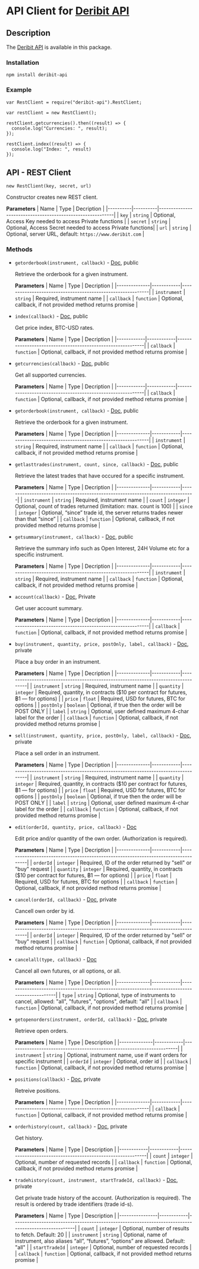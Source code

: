 # API Client for [Deribit API](https://www.deribit.com/docs/api/)

## Description

The [Deribit API](https://www.deribit.com) is available in this package.

### Installation

```
npm install deribit-api
```

### Example

```
var RestClient = require("deribit-api").RestClient;

var restClient = new RestClient();

restClient.getcurrencies().then((result) => {
  console.log("Currencies: ", result);
});

restClient.index((result) => {
  console.log("Index: ", result)
});
```

## API - REST Client

`new RestClient(key, secret, url)`

Constructor creates new REST client.

**Parameters**
| Name     | Type     | Decription                                                |
|----------|----------|-----------------------------------------------------------|
| `key`    | `string` | Optional, Access Key needed to access Private functions   |
| `secret` | `string` | Optional, Access Secret needed to access Private functions|
| `url`    | `string` | Optional, server URL, default: `https://www.deribit.com`  |


### Methods

* `getorderbook(instrument, callback)` - [Doc](https://www.deribit.com/docs/api/#getinstruments), public

  Retrieve the orderbook for a given instrument.

  **Parameters**
  | Name         | Type       | Decription                                                 |
  |--------------|------------|------------------------------------------------------------|
  | `instrument` | `string`   | Required, instrument name                                  |
  | `callback`   | `function` | Optional, callback, if not provided method returns promise |

* `index(callback)` - [Doc](https://www.deribit.com/docs/api/#index), public

  Get price index, BTC-USD rates.

  **Parameters**
  | Name       | Type       | Decription                                                 |
  |------------|------------|------------------------------------------------------------|
  | `callback` | `function` | Optional, callback, if not provided method returns promise |

* `getcurrencies(callback)` - [Doc](https://www.deribit.com/docs/api/#getcurrencies), public

  Get all supported currencies.

  **Parameters**
  | Name       | Type       | Decription                                                 |
  |------------|------------|------------------------------------------------------------|
  | `callback` | `function` | Optional, callback, if not provided method returns promise |

* `getorderbook(instrument, callback)` - [Doc](https://www.deribit.com/docs/api/#getorderbook), public

  Retrieve the orderbook for a given instrument.

  **Parameters**
  | Name         | Type       | Decription                                                 |
  |--------------|------------|------------------------------------------------------------|
  | `instrument` | `string`   | Required, instrument name                                  |
  | `callback`   | `function` | Optional, callback, if not provided method returns promise |

* `getlasttrades(instrument, count, since, callback)` - [Doc](https://www.deribit.com/docs/api/#getlasttrades), public

  Retrieve the latest trades that have occured for a specific instrument.

  **Parameters**
  | Name         | Type       | Decription                                                                    |
  |--------------|------------|-------------------------------------------------------------------------------|
  | `instrument` | `string`   | Required, instrument name                                                     |
  | `count`      | `integer`  | Optional, count of trades returned (limitation: max. count is 100)            |
  | `since`      | `integer`  | Optional, “since” trade id, the server returns trades newer than that “since” |
  | `callback`   | `function` | Optional, callback, if not provided method returns promise                    |

* `getsummary(instrument, callback)` - [Doc](https://www.deribit.com/docs/api/#getsummary), public

  Retrieve the summary info such as Open Interest, 24H Volume etc for a specific instrument.

  **Parameters**
  | Name         | Type       | Decription                                                 |
  |--------------|------------|------------------------------------------------------------|
  | `instrument` | `string`   | Required, instrument name                                  |
  | `callback`   | `function` | Optional, callback, if not provided method returns promise |

* `account(callback)` - [Doc](https://www.deribit.com/docs/api/#account), Private

  Get user account summary.

  **Parameters**
  | Name         | Type       | Decription                                                 |
  |--------------|------------|------------------------------------------------------------|
  | `callback`   | `function` | Optional, callback, if not provided method returns promise |

* `buy(instrument, quantity, price, postOnly, label, callback)` - [Doc](https://www.deribit.com/docs/api/#buy), private

  Place a buy order in an instrument.

  **Parameters**
  | Name         | Type       | Decription                                                                        |
  |--------------|------------|-----------------------------------------------------------------------------------|
  | `instrument` | `string`   | Required, instrument name                                                         |
  | `quantity`   | `integer`  | Required, quantity, in contracts ($10 per contract for futures, ฿1 — for options) |
  | `price`      | `float`    | Required, USD for futures, BTC for options                                        |
  | `postOnly`   | `boolean`  | Optional, if true then the order will be POST ONLY                                |
  | `label`      | `string`   | Optional, user defined maximum 4-char label for the order                         |
  | `callback`   | `function` | Optional, callback, if not provided method returns promise                        |

* `sell(instrument, quantity, price, postOnly, label, callback)` - [Doc](https://www.deribit.com/docs/api/#sell), private

  Place a sell order in an instrument.

  **Parameters**
  | Name         | Type       | Decription                                                                        |
  |--------------|------------|-----------------------------------------------------------------------------------|
  | `instrument` | `string`   | Required, instrument name                                                         |
  | `quantity`   | `integer`  | Required, quantity, in contracts ($10 per contract for futures, ฿1 — for options) |
  | `price`      | `float`    | Required, USD for futures, BTC for options                                        |
  | `postOnly`   | `boolean`  | Optional, if true then the order will be POST ONLY                                |
  | `label`      | `string`   | Optional, user defined maximum 4-char label for the order                         |
  | `callback`   | `function` | Optional, callback, if not provided method returns promise                        |

* `edit(orderId, quantity, price, callback)` - [Doc](https://www.deribit.com/docs/api/#edit)

  Edit price and/or quantity of the own order. (Authorization is required).

  **Parameters**
  | Name         | Type       | Decription                                                                        |
  |--------------|------------|-----------------------------------------------------------------------------------|
  | `orderId`    | `integer`  | Required, ID of the order returned by "sell" or "buy" request                     |
  | `quantity`   | `integer`  | Required, quantity, in contracts ($10 per contract for futures, ฿1 — for options) |
  | `price`      | `float`    | Required, USD for futures, BTC for options                                        |
  | `callback`   | `function` | Optional, callback, if not provided method returns promise                        |

* `cancel(orderId, callback)` - [Doc](https://www.deribit.com/docs/api/#cancel), private

  Cancell own order by id.

  **Parameters**
  | Name         | Type       | Decription                                                                        |
  |--------------|------------|-----------------------------------------------------------------------------------|
  | `orderId`    | `integer`  | Required, ID of the order returned by "sell" or "buy" request                     |
  | `callback`   | `function` | Optional, callback, if not provided method returns promise                        |

* `cancelall(type, callback)` - [Doc](https://www.deribit.com/docs/api/#cancelall)

  Cancel all own futures, or all options, or all.

  **Parameters**
  | Name         | Type       | Decription                                                                                    |
  |--------------|------------|-----------------------------------------------------------------------------------------------|
  | `type`       | `string`   | Optional, type of instruments to cancel, allowed: "all", "futures", "options", default: "all" |
  | `callback`   | `function` | Optional, callback, if not provided method returns promise                                    |

* `getopenorders(instrument, orderId, callback)` - [Doc](https://www.deribit.com/docs/api/#getopenorders), private

  Retrieve open orders.

  **Parameters**
  | Name         | Type       | Description                                                           |
  |--------------|------------|-----------------------------------------------------------------------|
  | `instrument` | `string`   | Optional, instrument name, use if want orders for specific instrument |
  | `orderId`    | `integer`  | Optional, order id                                                    |
  | `callback`   | `function` | Optional, callback, if not provided method returns promise            |

* `positions(callback)` - [Doc](https://www.deribit.com/docs/api/#positions), private

  Retreive positions.

  **Parameters**
  | Name         | Type       | Decription                                                 |
  |--------------|------------|------------------------------------------------------------|
  | `callback`   | `function` | Optional, callback, if not provided method returns promise |

* `orderhistory(count, callback)` - [Doc](https://www.deribit.com/docs/api/#orderhistory), private

  Get history.

  **Parameters**
  | Name       | Type       | Description                                                |
  |------------|------------|------------------------------------------------------------|
  | `count`    | `integer`  | Optional, number of requested records                      |
  | `callback` | `function` | Optional, callback, if not provided method returns promise |

* `tradehistory(count, instrument, startTradeId, callback)` - [Doc](https://www.deribit.com/docs/api/#tradehistory), private

  Get private trade history of the account. (Authorization is required). The result is ordered by trade identifiers (trade id-s).

  **Parameters**
  | Name           | Type       | Description                                                                                        |
  |----------------|------------|----------------------------------------------------------------------------------------------------|
  | `count`        | `integer`  | Optional, number of results to fetch. Default: 20                                                  |
  | `instrument`   | `string`   | Optional, name of instrument, also aliases “all”, “futures”, “options” are allowed. Default: "all" |
  | `startTradeId` | `integer`  | Optional, number of requested records                                                              |
  | `callback`     | `function` | Optional, callback, if not provided method returns promise                                         |
